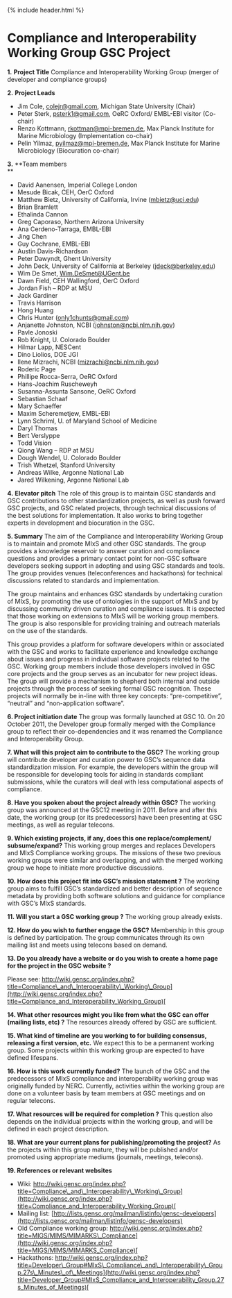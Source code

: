 {% include header.html %}

Compliance and Interoperability Working Group GSC Project
=========================================================

**1\.** **Project Title** Compliance and Interoperability Working Group (merger of developer and compliance groups)

**2\.** **Project Leads**

*   Jim Cole, [colejr@gmail.com](mailto:colejr@gmail.com), Michigan State University (Chair)
*   Peter Sterk, [psterk1@gmail.com](mailto:psterk1@gmail.com), OeRC Oxford/ EMBL-EBI visitor (Co-chair)
*   Renzo Kottmann, [rkottman@mpi-bremen.de](mailto:rkottman@mpi-bremen.de), Max Planck Institute for Marine Microbiology (Implementation co-chair)
*   Pelin Yilmaz, [pyilmaz@mpi-bremen.de](mailto:pyilmaz@mpi-bremen.de), Max Planck Institute for Marine Microbiology (Biocuration co-chair)

**3\.** **Team members  
**

*   David Aanensen, Imperial College London
*   Mesude Bicak, CEH, OerC Oxford
*   Matthew Bietz, University of California, Irvine ([mbietz@uci.edu](mailto:mbietz@uci.edu))
*   Brian Bramlett
*   Ethalinda Cannon
*   Greg Caporaso, Northern Arizona University
*   Ana Cerdeno-Tarraga, EMBL-EBI
*   Jing Chen
*   Guy Cochrane, EMBL-EBI
*   Austin Davis-Richardson
*   Peter Dawyndt, Ghent University
*   John Deck, University of California at Berkeley (jdeck@berkeley.edu)
*   Wim De Smet, Wim.DeSmet@UGent.be
*   Dawn Field, CEH Wallingford, OerC Oxford
*   Jordan Fish – RDP at MSU
*   Jack Gardiner
*   Travis Harrison
*   Hong Huang
*   Chris Hunter ([only1chunts@gmail.com](mailto:only1chunts@gmail.com))
*   Anjanette Johnston, NCBI (johnston@ncbi.nlm.nih.gov)
*   Pavle Jonoski
*   Rob Knight, U. Colorado Boulder
*   Hilmar Lapp, NESCent
*   Dino Liolios, DOE JGI
*   Ilene Mizrachi, NCBI (mizrachi@ncbi.nlm.nih.gov)
*   Roderic Page
*   Phillipe Rocca-Serra, OeRC Oxford
*   Hans-Joachim Ruscheweyh
*   Susanna-Assunta Sansone, OeRC Oxford
*   Sebastian Schaaf
*   Mary Schaeffer
*   Maxim Scheremetjew, EMBL-EBI
*   Lynn Schriml, U. of Maryland School of Medicine
*   Daryl Thomas
*   Bert Verslyppe
*   Todd Vision
*   Qiong Wang – RDP at MSU
*   Dough Wendel, U. Colorado Boulder
*   Trish Whetzel, Stanford University
*   Andreas Wilke, Argonne National Lab
*   Jared Wilkening, Argonne National Lab

**4\.** **Elevator pitch** The role of this group is to maintain GSC standards and GSC contributions to other standardization projects, as well as push forward GSC projects, and GSC related projects, through technical discussions of the best solutions for implementation. It also works to bring together experts in development and biocuration in the GSC.

**5\. Summary** The aim of the Compliance and Interoperability Working Group is to maintain and promote MIxS and other GSC standards. The group provides a knowledge reservoir to answer curation and compliance questions and provides a primary contact point for non-GSC software developers seeking support in adopting and using GSC standards and tools. The group provides venues (teleconferences and hackathons) for technical discussions related to standards and implementation.

The group maintains and enhances GSC standards by undertaking curation of MIxS, by promoting the use of ontologies in the support of MIxS and by discussing community driven curation and compliance issues. It is expected that those working on extensions to MIxS will be working group members. The group is also responsible for providing training and outreach materials on the use of the standards.

This group provides a platform for software developers within or associated with the GSC and works to facilitate experience and knowledge exchange about issues and progress in individual software projects related to the GSC. Working group members include those developers involved in GSC core projects and the group serves as an incubator for new project ideas. The group will provide a mechanism to shepherd both internal and outside projects through the process of seeking formal GSC recognition. These projects will normally be in-line with three key concepts: “pre-competitive”, “neutral” and “non-application software”.

**6\. Project initiation date** The group was formally launched at GSC 10. On 20 October 2011, the Developer group formally merged with the Compliance group to reflect their co-dependencies and it was renamed the Compliance and Interoperability Group.

**7\. What will this project aim to contribute to the GSC?** The working group will contribute developer and curation power to GSC’s sequence data standardization mission. For example, the developers within the group will be responsible for developing tools for aiding in standards compliant submissions, while the curators will deal with less computational aspects of compliance.

**8\. Have you spoken about the project already within GSC?** The working group was announced at the GSC12 meeting in 2011. Before and after this date, the working group (or its predecessors) have been presenting at GSC meetings, as well as regular telecons.

**9\. Which existing projects, if any, does this one replace/complement/ subsume/expand?** This working group merges and replaces Developers and MIxS Compliance working groups. The missions of these two previous working groups were similar and overlapping, and with the merged working group we hope to initiate more productive discussions.

**10\. How does this project fit into GSC’s mission statement ?** The working group aims to fulfill GSC’s standardized and better description of sequence metadata by providing both software solutions and guidance for compliance with GSC’s MIxS standards.

**11\. Will you start a GSC working group ?** The working group already exists.

**12\. How do you wish to further engage the GSC?** Membership in this group is defined by participation. The group communicates through its own mailing list and meets using telecons based on demand.

**13\. Do you already have a website or do you wish to create a home page for the project in the GSC website ?**

Please see: [http://wiki.gensc.org/index.php?title=Compliance\_and\_Interoperability\_Working\_Group](http://wiki.gensc.org/index.php?title=Compliance_and_Interoperability_Working_Group)[  
](http://gensc.org/gc_wiki/index.php/Developer_Group#MIxS_Compliance_and_Interoperability_Group_Membership)

**14\. What other resources might you like from what the GSC can offer (mailing lists, etc) ?** The resources already offered by GSC are sufficient.

**15\. What kind of timeline are you working to for building consensus, releasing a first version, etc.** We expect this to be a permanent working group. Some projects within this working group are expected to have defined lifespans.

**16\. How is this work currently funded?** The launch of the GSC and the predecessors of MIxS compliance and interoperability working group was originally funded by NERC. Currently, activities within the working group are done on a volunteer basis by team members at GSC meetings and on regular telecons.

**17\. What resources will be required for completion ?** This question also depends on the individual projects within the working group, and will be defined in each project description.

**18\. What are your current plans for publishing/promoting the project?** As the projects within this group mature, they will be published and/or promoted using appropriate mediums (journals, meetings, telecons).

**19\. References or relevant websites**

*   Wiki: [http://wiki.gensc.org/index.php?title=Compliance\_and\_Interoperability\_Working\_Group](http://wiki.gensc.org/index.php?title=Compliance_and_Interoperability_Working_Group)[  
    ](http://gensc.org/gc_wiki/index.php/Developer_Group)
*   Mailing list: [http://lists.gensc.org/mailman/listinfo/gensc-developers](http://lists.gensc.org/mailman/listinfo/gensc-developers)
*   Old Compliance working group: [http://wiki.gensc.org/index.php?title=MIGS/MIMS/MIMARKS\_Compliance](http://wiki.gensc.org/index.php?title=MIGS/MIMS/MIMARKS_Compliance)[  
    ](http://gensc.org/gc_wiki/index.php/MIGS/MIMS/MIMARKS_Compliance)
*   Hackathons: [http://wiki.gensc.org/index.php?title=Developer\_Group#MIxS\_Compliance\_and\_Interoperability\_Group.27s\_Minutes\_of\_Meetings](http://wiki.gensc.org/index.php?title=Developer_Group#MIxS_Compliance_and_Interoperability_Group.27s_Minutes_of_Meetings)[  
    ](http://gensc.org/gc_wiki/index.php/Developer_Group#MIxS_Compliance_and_Interoperability_Group.27s_Minutes_of_Meetings)

